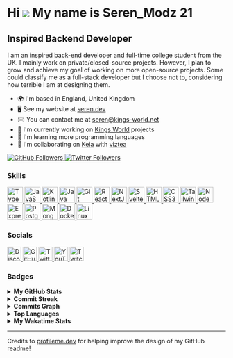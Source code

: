 # Hi ![](https://user-images.githubusercontent.com/18350557/176309783-0785949b-9127-417c-8b55-ab5a4333674e.gif) My name is Seren_Modz 21

## Inspired Backend Developer

I am an inspired back-end developer and full-time college student from the UK. I mainly work on private/closed-source projects. However, I plan to grow and achieve my goal of working on more open-source projects. Some could classify me as a full-stack developer but I choose not to, considering how terrible I am at designing them.

- 🌍 I'm based in England, United Kingdom
- 🖥️ See my website at [seren.dev](https://seren.dev)
- ✉️ You can contact me at [seren@kings-world.net](mailto:seren@kings-world.net)
- 🚀 I'm currently working on [Kings World](https://kings-world.net) projects
- 🧠 I'm learning more programming languages
- 🤝 I'm collaborating on [Keia](https://keia.one) with [viztea](https://github.com/viztea)

<a href="https://www.github.com/SerenModz21" target="_blank" rel="noreferrer">
  <img
    src="https://img.shields.io/github/followers/SerenModz21?logo=github&style=for-the-badge&color=0891b2&labelColor=1c1917"
    alt="GitHub Followers"
  />
</a>
<a href="https://www.twitter.com/SerenModz21" target="_blank" rel="noreferrer">
  <img
    src="https://img.shields.io/twitter/follow/SerenModz21?logo=twitter&style=for-the-badge&color=0891b2&labelColor=1c1917"
    alt="Twitter Followers"
  />
</a>

### Skills

<p>
	<a href="https://www.typescriptlang.org/" target="_blank" rel="noreferrer">
		<img
			src="https://raw.githubusercontent.com/danielcranney/readme-generator/main/public/icons/skills/typescript-colored.svg"
			width="36"
			height="36"
			alt="TypeScript"
		/>
	</a>
	<a href="https://developer.mozilla.org/en-US/docs/Web/JavaScript" target="_blank" rel="noreferrer">
		<img
			src="https://raw.githubusercontent.com/danielcranney/readme-generator/main/public/icons/skills/javascript-colored.svg"
			width="36"
			height="36"
			alt="JavaScript"
		/>
	</a>
	<a href="https://kotlinlang.org/" target="_blank" rel="noreferrer">
		<img
			src="https://raw.githubusercontent.com/danielcranney/readme-generator/main/public/icons/skills/kotlin-colored.svg"
			width="36"
			height="36"
			alt="Kotlin"
		/>
	</a>
	<a href="https://www.oracle.com/java/" target="_blank" rel="noreferrer">
		<img
			src="https://raw.githubusercontent.com/danielcranney/readme-generator/main/public/icons/skills/java-colored.svg"
			width="36"
			height="36"
			alt="Java"
		/>
	</a>
	<a href="https://git-scm.com/" target="_blank" rel="noreferrer">
		<img
			src="https://raw.githubusercontent.com/danielcranney/readme-generator/main/public/icons/skills/git-colored.svg"
			width="36"
			height="36"
			alt="Git"
		/>
	</a>
	<a href="https://reactjs.org/" target="_blank" rel="noreferrer">
		<img
			src="https://raw.githubusercontent.com/danielcranney/readme-generator/main/public/icons/skills/react-colored.svg"
			width="36"
			height="36"
			alt="React"
		/>
	</a>
	<a href="https://nextjs.org/docs" target="_blank" rel="noreferrer">
		<img
			src="https://raw.githubusercontent.com/danielcranney/readme-generator/main/public/icons/skills/nextjs-colored.svg"
			width="36"
			height="36"
			alt="NextJs"
		/>
	</a>
	<a href="https://svelte.dev/" target="_blank" rel="noreferrer">
		<img
			src="https://raw.githubusercontent.com/danielcranney/readme-generator/main/public/icons/skills/svelte-colored.svg"
			width="36"
			height="36"
			alt="Svelte"
		/>
	</a>
	<a href="https://developer.mozilla.org/en-US/docs/Glossary/HTML5" target="_blank" rel="noreferrer">
		<img
			src="https://raw.githubusercontent.com/danielcranney/readme-generator/main/public/icons/skills/html5-colored.svg"
			width="36"
			height="36"
			alt="HTML5"
		/>
	</a>
	<a href="https://www.w3.org/TR/CSS/#css" target="_blank" rel="noreferrer">
		<img
			src="https://raw.githubusercontent.com/danielcranney/readme-generator/main/public/icons/skills/css3-colored.svg"
			width="36"
			height="36"
			alt="CSS3"
		/>
	</a>
	<a href="https://tailwindcss.com/" target="_blank" rel="noreferrer">
		<img
			src="https://raw.githubusercontent.com/danielcranney/readme-generator/main/public/icons/skills/tailwindcss-colored.svg"
			width="36"
			height="36"
			alt="TailwindCSS"
		/>
	</a>
	<a href="https://nodejs.org/en/" target="_blank" rel="noreferrer">
		<img
			src="https://raw.githubusercontent.com/danielcranney/readme-generator/main/public/icons/skills/nodejs-colored.svg"
			width="36"
			height="36"
			alt="NodeJS"
		/>
	</a>
	<a href="https://expressjs.com/" target="_blank" rel="noreferrer">
		<img
			src="https://raw.githubusercontent.com/danielcranney/readme-generator/main/public/icons/skills/express-colored.svg"
			width="36"
			height="36"
			alt="Express"
		/>
	</a>
	<a href="https://www.postgresql.org/" target="_blank" rel="noreferrer">
		<img
			src="https://raw.githubusercontent.com/danielcranney/readme-generator/main/public/icons/skills/postgresql-colored.svg"
			width="36"
			height="36"
			alt="PostgreSQL"
		/>
	</a>
	<a href="https://www.mongodb.com/" target="_blank" rel="noreferrer">
		<img
			src="https://raw.githubusercontent.com/danielcranney/readme-generator/main/public/icons/skills/mongodb-colored.svg"
			width="36"
			height="36"
			alt="MongoDB"
		/>
	</a>
	<a href="https://www.docker.com/" target="_blank" rel="noreferrer">
		<img
			src="https://raw.githubusercontent.com/danielcranney/readme-generator/main/public/icons/skills/docker-colored.svg"
			width="36"
			height="36"
			alt="Docker"
		/>
	</a>
	<a href="https://www.linux.org" target="_blank" rel="noreferrer">
		<img
			src="https://raw.githubusercontent.com/danielcranney/readme-generator/main/public/icons/skills/linux-colored.svg"
			width="36"
			height="36"
			alt="Linux"
		/>
	</a>
</p>

### Socials

<p>
  <a href="https://discord.com/users/287278949548032000" target="_blank" rel="noreferrer" title="Discord">
    <img
      src="https://raw.githubusercontent.com/danielcranney/readme-generator/main/public/icons/socials/discord.svg"
      width="32"
      height="32"
      alt="Discord"
    />
  </a>
  <a href="https://www.github.com/SerenModz21" target="_blank" rel="noreferrer" title="GitHub">
    <img
      src="https://raw.githubusercontent.com/danielcranney/readme-generator/main/public/icons/socials/github.svg"
      width="32"
      height="32"
      alt="GitHub"
    />
  </a>
  <a href="https://www.twitter.com/SerenModz21" target="_blank" rel="noreferrer" title="Twitter">
    <img
      src="https://raw.githubusercontent.com/danielcranney/readme-generator/main/public/icons/socials/twitter.svg"
      width="32"
      height="32"
      alt="Twitter"
    />
  </a>
  <a href="https://www.youtube.com/@SerenModz21" target="_blank" rel="noreferrer" title="YouTube">
    <img
      src="https://raw.githubusercontent.com/danielcranney/readme-generator/main/public/icons/socials/youtube.svg"
      width="32"
      height="32"
      alt="YouTube"
    />
  </a>
  <a href="https://www.twitch.tv/seren_modz21" target="_blank" rel="noreferrer" title="Twitch">
    <img src="https://raw.githubusercontent.com/danielcranney/readme-generator/main/public/icons/socials/twitch.svg"
      width="32"
      height="32"
      alt="Twitch"
    />
  </a>
</p>

### Badges

<details>
  <summary>
    <b>My GitHub Stats</b>
  </summary>
  <br />
  <a href="https://www.github.com/SerenModz21">
    <img 
      src="https://github-readme-stats.vercel.app/api?username=SerenModz21&show_icons=true&hide=&count_private=true&title_color=0891b2&text_color=ffffff&icon_color=0891b2&bg_color=1c1917&hide_border=true&show_icons=true" 
      alt="SerenModz21's GitHub stats"
    />
  </a>
</details>

<details>
  <summary>
    <b>Commit Streak</b>
  </summary>
  <br />
  <a href="https://www.github.com/SerenModz21">
    <img
      src="https://github-readme-streak-stats.herokuapp.com/?user=SerenModz21&stroke=ffffff&background=1c1917&ring=0891b2&fire=0891b2&currStreakNum=ffffff&currStreakLabel=0891b2&sideNums=ffffff&sideLabels=ffffff&dates=ffffff&hide_border=true"
      alt="Commit Streak"
    />
  </a>
</details>

<details>
  <summary>
    <b>Commits Graph</b>
  </summary>
  <br />
  <a href="https://www.github.com/SerenModz21">
    <img
      src="https://github-readme-activity-graph.vercel.app/graph?username=SerenModz21&bg_color=1c1917&color=ffffff&line=0891b2&point=ffffff&area_color=1c1917&area=true&hide_border=true&custom_title=GitHub%20Commits%20Graph"
      alt="GitHub Commits Graph"
    />
  </a>
</details>

<details>
  <summary>
    <b>Top Languages</b>
  </summary>
  <br />
  <a href="https://github.com/SerenModz21">
    <img
      src="https://github-readme-stats.vercel.app/api/top-langs/?username=SerenModz21&langs_count=10&title_color=0891b2&text_color=ffffff&icon_color=0891b2&bg_color=1c1917&hide_border=true&locale=en&custom_title=Top%20%Languages"
      alt="Top Languages"
    />
  </a>
</details>

<details>
  <summary>
    <b>My Wakatime Stats</b>
  </summary>
  <br />
  
<!--START_SECTION:waka-->
![Code Time](http://img.shields.io/badge/Code%20Time-2%2C737%20hrs%2033%20mins-blue)

![Profile Views](http://img.shields.io/badge/Profile%20Views-1-blue)

![Lines of code](https://img.shields.io/badge/From%20Hello%20World%20I%27ve%20Written-1.4%20million%20lines%20of%20code-blue)

**🐱 My GitHub Data** 

> 📦 59.5 kB Used in GitHub's Storage 
 > 
> 🏆 633 Contributions in the Year 2025
 > 
> 🚫 Not Opted to Hire
 > 
> 📜 12 Public Repositories 
 > 
> 🔑 10 Private Repositories 
 > 
**I'm a Night 🦉** 

```text
🌞 Morning                2275 commits        ████░░░░░░░░░░░░░░░░░░░░░   14.20 % 
🌆 Daytime                2316 commits        ████░░░░░░░░░░░░░░░░░░░░░   14.46 % 
🌃 Evening                6587 commits        ██████████░░░░░░░░░░░░░░░   41.13 % 
🌙 Night                  4839 commits        ████████░░░░░░░░░░░░░░░░░   30.21 % 
```
📅 **I'm Most Productive on Thursday** 

```text
Monday                   2341 commits        ████░░░░░░░░░░░░░░░░░░░░░   14.62 % 
Tuesday                  2147 commits        ███░░░░░░░░░░░░░░░░░░░░░░   13.40 % 
Wednesday                2551 commits        ████░░░░░░░░░░░░░░░░░░░░░   15.93 % 
Thursday                 2904 commits        █████░░░░░░░░░░░░░░░░░░░░   18.13 % 
Friday                   1788 commits        ███░░░░░░░░░░░░░░░░░░░░░░   11.16 % 
Saturday                 2079 commits        ███░░░░░░░░░░░░░░░░░░░░░░   12.98 % 
Sunday                   2207 commits        ███░░░░░░░░░░░░░░░░░░░░░░   13.78 % 
```


📊 **This Week I Spent My Time On** 

```text
🕑︎ Time Zone: Europe/London

💬 Programming Languages: 
No Activity Tracked This Week

🔥 Editors: 
No Activity Tracked This Week

🐱‍💻 Projects: 
No Activity Tracked This Week
```

**I Mostly Code in TypeScript** 

```text
TypeScript               36 repos            ████████████████░░░░░░░░░   62.07 % 
JavaScript               7 repos             ███░░░░░░░░░░░░░░░░░░░░░░   12.07 % 
Astro                    2 repos             █░░░░░░░░░░░░░░░░░░░░░░░░   03.45 % 
CSS                      2 repos             █░░░░░░░░░░░░░░░░░░░░░░░░   03.45 % 
Shell                    1 repo              ░░░░░░░░░░░░░░░░░░░░░░░░░   01.72 % 
```




 Last Updated on 05/08/2025 18:10:00 UTC
<!--END_SECTION:waka-->
</details>

---

Credits to [profileme.dev](https://www.profileme.dev) for helping improve the design of my GitHub readme!
